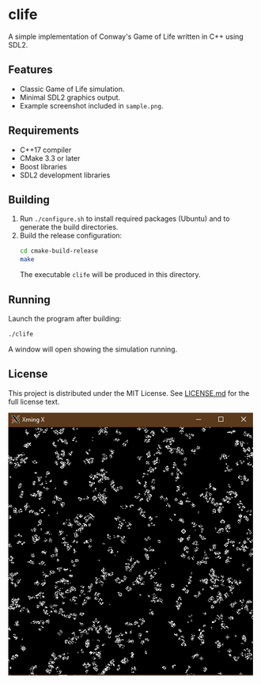 # clife

A simple implementation of Conway's Game of Life written in C++ using SDL2.

## Features
- Classic Game of Life simulation.
- Minimal SDL2 graphics output.
- Example screenshot included in `sample.png`.

## Requirements
- C++17 compiler
- CMake 3.3 or later
- Boost libraries
- SDL2 development libraries

## Building
1. Run `./configure.sh` to install required packages (Ubuntu) and to generate the build directories.
2. Build the release configuration:
   ```bash
   cd cmake-build-release
   make
   ```
   The executable `clife` will be produced in this directory.

## Running
Launch the program after building:
```bash
./clife
```
A window will open showing the simulation running.

## License
This project is distributed under the MIT License. See [LICENSE.md](LICENSE.md) for the full license text.

![sample.png](./sample.png?raw=true)
